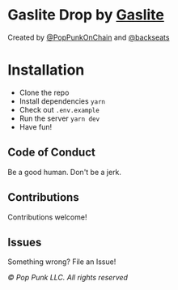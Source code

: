 # Gaslite Drop by [Gaslite](https://gaslite.org)

Created by [@PopPunkOnChain](https://twitter.com/PopPunkOnChain) and [@backseats](https://x.com/backseats_eth)

# Installation

* Clone the repo
* Install dependencies `yarn`
* Check out `.env.example`
* Run the server `yarn dev`
* Have fun!

## Code of Conduct

Be a good human. Don't be a jerk.

## Contributions

Contributions welcome!

## Issues

Something wrong? File an Issue!

_© Pop Punk LLC. All rights reserved_
